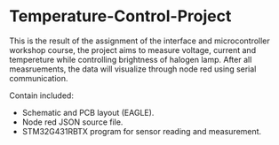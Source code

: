 # Temperature-Control-Project
This is the result of the assignment of the interface and microcontroller workshop course, the project aims to measure voltage, current and tempereture while controlling brightness of halogen lamp. After all measruements, the data will visualize through node red using serial communication.

Contain included:
- Schematic and PCB layout (EAGLE).
- Node red JSON source file.
- STM32G431RBTX program for sensor reading and measurement.